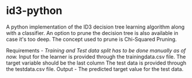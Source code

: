 # id3-python
A python implementation of the ID3 decision tree learning algorithm along with a classifier.
An option to prune the decision tree is also available in case it's too deep. The concept used to prune is Chi-Squared Pruning.

Requirements - 
*Training and Test data split has to be done manually as of now.*
Input for the learner is provided through the trainingdata.csv file. The target variable should be the last column
The test data is provided through the testdata.csv file.
Output - The predicted target value for the test data.